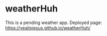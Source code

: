 # weatherHuh
This is a pending weather app.
Deployed page: https://yeaitsjesus.github.io/weatherHuh/
